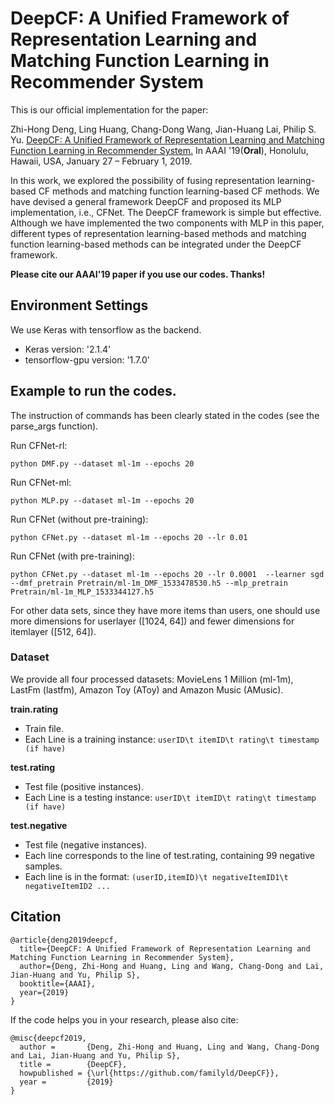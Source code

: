 # DeepCF: A Unified Framework of Representation Learning and Matching Function Learning in Recommender System

This is our official implementation for the paper:

Zhi-Hong Deng, Ling Huang, Chang-Dong Wang, Jian-Huang Lai, Philip S. Yu. [DeepCF: A Unified Framework of Representation Learning and Matching Function Learning in Recommender System.](https://arxiv.org/abs/1901.04704v1) In AAAI '19(**Oral**), Honolulu, Hawaii, USA, January 27 – February 1, 2019.

In this work, we explored the possibility of fusing representation learning-based CF methods and matching function learning-based CF methods. We have devised a general framework DeepCF and proposed its MLP implementation, i.e., CFNet. The DeepCF framework is simple but effective. Although we have implemented the two components with MLP in this paper, different types of representation learning-based methods and matching function learning-based methods can be integrated under the DeepCF framework. 

**Please cite our AAAI'19 paper if you use our codes. Thanks!** 

## Environment Settings
We use Keras with tensorflow as the backend. 
- Keras version: '2.1.4'
- tensorflow-gpu version:  '1.7.0'

## Example to run the codes.
The instruction of commands has been clearly stated in the codes (see the  parse_args function). 

Run CFNet-rl:
```
python DMF.py --dataset ml-1m --epochs 20
```

Run CFNet-ml:
```
python MLP.py --dataset ml-1m --epochs 20
```

Run CFNet (without pre-training): 
```
python CFNet.py --dataset ml-1m --epochs 20 --lr 0.01
```

Run CFNet (with pre-training):
```
python CFNet.py --dataset ml-1m --epochs 20 --lr 0.0001  --learner sgd  --dmf_pretrain Pretrain/ml-1m_DMF_1533478530.h5 --mlp_pretrain Pretrain/ml-1m_MLP_1533344127.h5
```

For other data sets, since they have more items than users, one should use more dimensions for userlayer ([1024, 64]) and fewer dimensions for itemlayer ([512, 64]).

### Dataset
We provide all four processed datasets: MovieLens 1 Million (ml-1m), LastFm (lastfm), Amazon Toy (AToy) and Amazon Music (AMusic). 

**train.rating**
- Train file.
- Each Line is a training instance: `userID\t itemID\t rating\t timestamp (if have)`

**test.rating**
- Test file (positive instances). 
- Each Line is a testing instance: `userID\t itemID\t rating\t timestamp (if have)`

**test.negative**
- Test file (negative instances).
- Each line corresponds to the line of test.rating, containing 99 negative samples.  
- Each line is in the format: `(userID,itemID)\t negativeItemID1\t negativeItemID2 ...`

## Citation
```
@article{deng2019deepcf,
  title={DeepCF: A Unified Framework of Representation Learning and Matching Function Learning in Recommender System},
  author={Deng, Zhi-Hong and Huang, Ling and Wang, Chang-Dong and Lai, Jian-Huang and Yu, Philip S},
  booktitle={AAAI},
  year={2019}
}
```
If the code helps you in your research, please also cite:
```
@misc{deepcf2019,
  author =       {Deng, Zhi-Hong and Huang, Ling and Wang, Chang-Dong and Lai, Jian-Huang and Yu, Philip S},
  title =        {DeepCF},
  howpublished = {\url{https://github.com/familyld/DeepCF}},
  year =         {2019}
}
```
